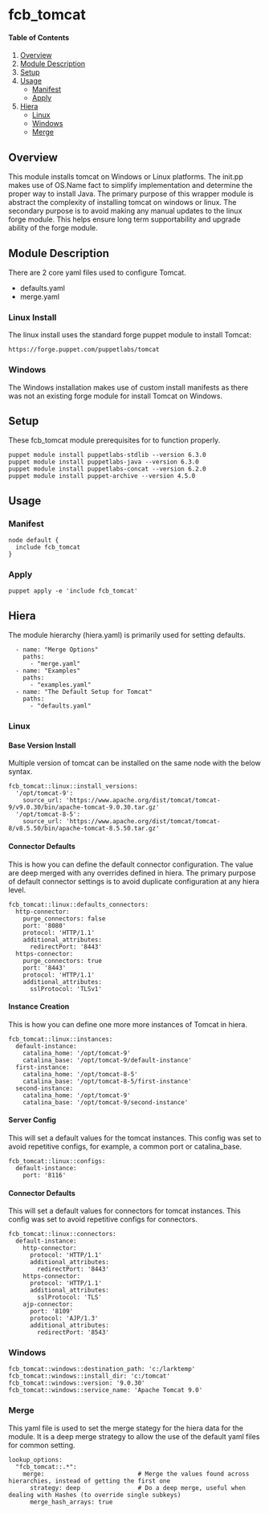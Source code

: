 # fcb_tomcat

#### Table of Contents

1. [Overview](#overview)
1. [Module Description](#module-description)
1. [Setup](#setup)
1. [Usage](#usage)
   - [Manifest](#Manifest)
   - [Apply](#Apply)
1. [Hiera](#hiera)
   - [Linux](#Linux)
   - [Windows](#Windows)
   - [Merge](#Merge)

## Overview

This module installs tomcat on Windows or Linux platforms.  The init.pp makes use of OS.Name fact to simplify implementation and determine the proper way to install Java.  The primary purpose of this wrapper module is abstract the complexity of installing tomcat on windows or linux.  The secondary purpose is to avoid making any manual updates to the linux forge module.  This helps ensure long term supportability and upgrade ability of the forge module.  

## Module Description

There are 2 core yaml files used to configure Tomcat.
* defaults.yaml 
* merge.yaml

### Linux Install
The linux install uses the standard forge puppet module to install Tomcat:
```
https://forge.puppet.com/puppetlabs/tomcat
```

### Windows
The Windows installation makes use of custom install manifests as there was not an existing forge module for install Tomcat on Windows.

## Setup
These fcb_tomcat module prerequisites for to function properly.
```
puppet module install puppetlabs-stdlib --version 6.3.0
puppet module install puppetlabs-java --version 6.3.0
puppet module install puppetlabs-concat --version 6.2.0
puppet module install puppet-archive --version 4.5.0
```
## Usage
### Manifest
```
node default {
  include fcb_tomcat
}
```
### Apply
```
puppet apply -e 'include fcb_tomcat'
```

## Hiera
The module hierarchy (hiera.yaml) is primarily used for setting defaults.

```
  - name: "Merge Options"
    paths:
      - "merge.yaml"
  - name: "Examples"
    paths:
      - "examples.yaml"
  - name: "The Default Setup for Tomcat"
    paths:
      - "defaults.yaml"
```
### Linux
#### Base Version Install
Multiple version of tomcat can be installed on the same node with the below syntax.
```
fcb_tomcat::linux::install_versions:
  '/opt/tomcat-9':
    source_url: 'https://www.apache.org/dist/tomcat/tomcat-9/v9.0.30/bin/apache-tomcat-9.0.30.tar.gz'
  '/opt/tomcat-8-5':
    source_url: 'https://www.apache.org/dist/tomcat/tomcat-8/v8.5.50/bin/apache-tomcat-8.5.50.tar.gz'
```
#### Connector Defaults
This is how you can define the default connector configuration.  The value are deep merged with any overrides defined in hiera.  The primary purpose of default connector settings is to avoid duplicate configuration at any hiera level.  
```
fcb_tomcat::linux::defaults_connectors:
  http-connector:
    purge_connectors: false
    port: '8080'
    protocol: 'HTTP/1.1'
    additional_attributes:
      redirectPort: '8443'
  https-connector:
    purge_connectors: true
    port: '8443'
    protocol: 'HTTP/1.1'
    additional_attributes:
      sslProtocol: 'TLSv1'
```
#### Instance Creation
This is how you can define one more more instances of Tomcat in hiera.  
```
fcb_tomcat::linux::instances:
  default-instance:
    catalina_home: '/opt/tomcat-9'
    catalina_base: '/opt/tomcat-9/default-instance'
  first-instance:
    catalina_home: '/opt/tomcat-8-5'
    catalina_base: '/opt/tomcat-8-5/first-instance'
  second-instance:
    catalina_home: '/opt/tomcat-9'
    catalina_base: '/opt/tomcat-9/second-instance'
```
#### Server Config
This will set a default values for the tomcat instances.  This config was set to avoid repetitive configs, for example, a common port or catalina_base.
```
fcb_tomcat::linux::configs:
  default-instance:
    port: '8116'
```
#### Connector Defaults
This will set a default values for connectors for tomcat instances.  This config was set to avoid repetitive configs for connectors.  
```
fcb_tomcat::linux::connectors:
  default-instance:
    http-connector:
      protocol: 'HTTP/1.1'
      additional_attributes:
        redirectPort: '8443'
    https-connector:
      protocol: 'HTTP/1.1'
      additional_attributes:
        sslProtocol: 'TLS'
    ajp-connector:
      port: '8109'
      protocol: 'AJP/1.3'
      additional_attributes:
        redirectPort: '8543'
```
### Windows
```
fcb_tomcat::windows::destination_path: 'c:/larktemp'
fcb_tomcat::windows::install_dir: 'c:/tomcat'
fcb_tomcat::windows::version: '9.0.30'
fcb_tomcat::windows::service_name: 'Apache Tomcat 9.0'
```
### Merge
This yaml file is used to set the merge stategy for the hiera data for the module.  It is a deep merge strategy to allow the use of the default yaml files for common setting.
```
lookup_options:
  "fcb_tomcat::.*":
    merge:                          # Merge the values found across hierarchies, instead of getting the first one
      strategy: deep                # Do a deep merge, useful when dealing with Hashes (to override single subkeys)
      merge_hash_arrays: true
```
